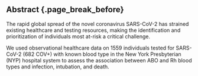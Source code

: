 ## Abstract {.page_break_before}

The rapid global spread of the novel coronavirus SARS-CoV-2 has strained existing healthcare and testing resources, making the identification and prioritization of individuals most at-risk a critical challenge.

We used observational healthcare data on 1559 individuals tested for SARS-CoV-2 (682 COV+) with known blood type in the New York Presbyterian (NYP) hospital system to assess the association between ABO and Rh blood types and infection, intubation, and death.
